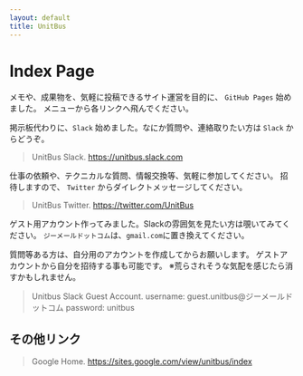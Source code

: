 ```yaml
---
layout: default
title: UnitBus
---
```


# Index Page

メモや、成果物を、気軽に投稿できるサイト運営を目的に、 `GitHub Pages` 始めました。
メニューから各リンクへ飛んでください。

掲示板代わりに、`Slack` 始めました。なにか質問や、連絡取りたい方は `Slack` からどうぞ。

> UnitBus Slack.
> https://unitbus.slack.com

仕事の依頼や、テクニカルな質問、情報交換等、気軽に参加してください。
招待しますので、 `Twitter` からダイレクトメッセージしてください。

> UnitBus Twitter.
> https://twitter.com/UnitBus

ゲスト用アカウント作ってみました。Slackの雰囲気を見たい方は覗いてみてください。
`ジーメールドットコム`は、`gmail.com`に置き換えてください。

質問等ある方は、自分用のアカウントを作成してからお願いします。
ゲストアカウントから自分を招待する事も可能です。
※荒らされそうな気配を感じたら消すかもしれません。

> Unitbus Slack Guest Account.
> username: guest.unitbus@ジーメールドットコム
> password: unitbus

## その他リンク

> Google Home.
> https://sites.google.com/view/unitbus/index

